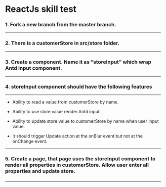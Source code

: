 ReactJs skill test
============

### 1. Fork a new branch from the master branch. ###

------------

### 2. There is a customerStore in src/store folder. ###

------------

### 3. Create a component. Name it as “storeInput” which wrap Antd input component. ###

------------

### 4. storeInput component should have the following features ###

------------

* Ability to read a value from customerStore by name.

* Ability to use store value render Antd input.

* Ability to update store value to customerStore by name when user input value.

* It should trigger Update action at the onBlur event but not at the onChange event.

------------

### 5. Create a page,  that page uses the storeInput component to render all properties in customerStore. Allow user enter all properties and update store.

###

------------
